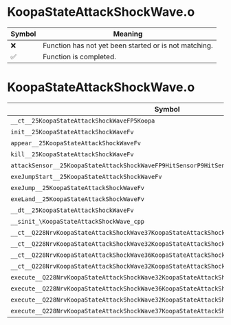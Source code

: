 # KoopaStateAttackShockWave.o
| Symbol | Meaning 
| ------------- | ------------- 
| :x: | Function has not yet been started or is not matching. 
| :white_check_mark: | Function is completed. 


# KoopaStateAttackShockWave.o
| Symbol | Decompiled? |
| ------------- | ------------- |
| `__ct__25KoopaStateAttackShockWaveFP5Koopa` | :x: |
| `init__25KoopaStateAttackShockWaveFv` | :x: |
| `appear__25KoopaStateAttackShockWaveFv` | :x: |
| `kill__25KoopaStateAttackShockWaveFv` | :x: |
| `attackSensor__25KoopaStateAttackShockWaveFP9HitSensorP9HitSensor` | :x: |
| `exeJumpStart__25KoopaStateAttackShockWaveFv` | :x: |
| `exeJump__25KoopaStateAttackShockWaveFv` | :x: |
| `exeLand__25KoopaStateAttackShockWaveFv` | :x: |
| `__dt__25KoopaStateAttackShockWaveFv` | :x: |
| `__sinit_\KoopaStateAttackShockWave_cpp` | :x: |
| `__ct__Q228NrvKoopaStateAttackShockWave37KoopaStateAttackShockWaveNrvJumpStartFv` | :x: |
| `__ct__Q228NrvKoopaStateAttackShockWave32KoopaStateAttackShockWaveNrvJumpFv` | :x: |
| `__ct__Q228NrvKoopaStateAttackShockWave36KoopaStateAttackShockWaveNrvJumpFastFv` | :x: |
| `__ct__Q228NrvKoopaStateAttackShockWave32KoopaStateAttackShockWaveNrvLandFv` | :x: |
| `execute__Q228NrvKoopaStateAttackShockWave32KoopaStateAttackShockWaveNrvLandCFP5Spine` | :x: |
| `execute__Q228NrvKoopaStateAttackShockWave36KoopaStateAttackShockWaveNrvJumpFastCFP5Spine` | :x: |
| `execute__Q228NrvKoopaStateAttackShockWave32KoopaStateAttackShockWaveNrvJumpCFP5Spine` | :x: |
| `execute__Q228NrvKoopaStateAttackShockWave37KoopaStateAttackShockWaveNrvJumpStartCFP5Spine` | :x: |
